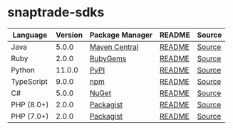 # snaptrade-sdks

|Language|Version|Package Manager|README|Source|
|-|-|-|-|-|
|Java|5.0.0|[Maven Central](https://central.sonatype.com/artifact/com.konfigthis/snaptrade-java-sdk/5.0.0)|[README](https://github.com/passiv/snaptrade-sdks/tree/master/sdks/java#readme)|[Source](https://github.com/passiv/snaptrade-sdks/tree/master/sdks/java)|
|Ruby|2.0.0|[RubyGems](https://rubygems.org/gems/snaptrade/versions/2.0.0)|[README](https://github.com/passiv/snaptrade-sdks/tree/master/sdks/ruby#readme)|[Source](https://github.com/passiv/snaptrade-sdks/tree/master/sdks/ruby)|
|Python|11.0.0|[PyPI](https://pypi.org/project/snaptrade-python-sdk/11.0.0)|[README](https://github.com/passiv/snaptrade-sdks/tree/master/sdks/python#readme)|[Source](https://github.com/passiv/snaptrade-sdks/tree/master/sdks/python)|
|TypeScript|9.0.0|[npm](https://www.npmjs.com/package/snaptrade-typescript-sdk/v/9.0.0)|[README](https://github.com/passiv/snaptrade-sdks/tree/master/sdks/typescript#readme)|[Source](https://github.com/passiv/snaptrade-sdks/tree/master/sdks/typescript)|
|C#|5.0.0|[NuGet](https://nuget.org/packages/SnapTrade.Net/5.0.0)|[README](https://github.com/passiv/snaptrade-sdks/tree/master/sdks/csharp#readme)|[Source](https://github.com/passiv/snaptrade-sdks/tree/master/sdks/csharp)|
|PHP (8.0+)|2.0.0|[Packagist](https://packagist.org/packages/konfig/snaptrade-php-sdk#2.0.0)|[README](https://github.com/passiv/snaptrade-php-sdk#readme)|[Source](https://github.com/passiv/snaptrade-php-sdk)|
|PHP (7.0+)|2.0.0|[Packagist](https://packagist.org/packages/konfig/snaptrade-php-7-sdk#2.0.0)|[README](https://github.com/passiv/snaptrade-php-7-sdk#readme)|[Source](https://github.com/passiv/snaptrade-php-7-sdk)|